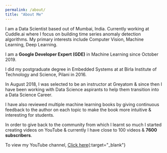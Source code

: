 ```yaml
---
permalink: /about/
title: "About Me"
---
```


<!---Hi I’m Bhavesh, I studied electronics engineering but I’ve been interested in machine learning. I made this website to post some of the videos that I’ve created and to serve as a portfolio of sorts. Besides that I enjoy photography, cricket.
-->

I am a Data Scientist based out of Mumbai, India. Currently working at Cuddle.ai where I focus on building time series anomaly detection algorithms. My primary interests include Computer Vision, Machine Learning, Deep Learning.

I am a **Google Developer Expert (GDE)** in Machine Learning since October 2019.

I did my postgraduate degree in Embedded Systems at at Birla Institute of Technology and Science, Pilani in 2016.

In August 2018, I was selected to be an instructor at Greyatom & since then I have been working with Data Science aspirants to help them transition into a Data Science Career. 

I have also reviewed multiple machine learning books by giving continuous feedback to the author on each topic to make the book more intuitive & interesting for students. 

In order to give back to the community from which I learnt so much I started creating videos on YouTube & currently I have close to 100 videos & **7600 subscribers**.

To view my YouTube channel, [Click here](https://youtube.com/BhaveshBhatt8791){:target="_blank"}
